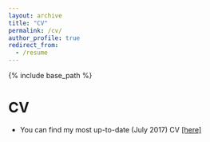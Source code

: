 ```yaml
---
layout: archive
title: "CV"
permalink: /cv/
author_profile: true
redirect_from:
  - /resume
---
```


{% include base_path %}

CV
======
* You can find my most up-to-date (July 2017) CV [[here]](https://matinathomaidou.github.io/files/CV_Thomaidou.pdf)